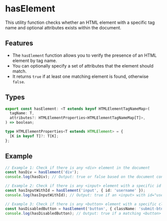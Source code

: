 # hasElement

This utility function checks whether an HTML element with a specific tag name and optional attributes exists within the document.

## Features

- The `hasElement` function allows you to verify the presence of an HTML element by tag name.
- You can optionally specify a set of attributes that the element should match.
- It returns `true` if at least one matching element is found, otherwise `false`.

## Types

```typescript
export const hasElement: <T extends keyof HTMLElementTagNameMap>(
  tagName: T,
  attributes?: HTMLElementProperties<HTMLElementTagNameMap[T]>,
) => boolean;

type HTMLElementProperties<T extends HTMLElement> = {
  [K in keyof T]?: T[K];
};
```

## Example

```typescript
// Example 1: Check if there is any <div> element in the document
const hasDiv = hasElement('div');
console.log(hasDiv); // Output: true or false based on the document content

// Example 2: Check if there is any <input> element with a specific id
const hasInputWithId = hasElement('input', { id: 'username' });
console.log(hasInputWithId); // Output: true if an <input> with id="username" exists, otherwise false

// Example 3: Check if there is any <button> element with a specific class and disabled attribute
const hasDisabledButton = hasElement('button', { className: 'submit-btn', disabled: true });
console.log(hasDisabledButton); // Output: true if a matching <button> exists, otherwise false
```
